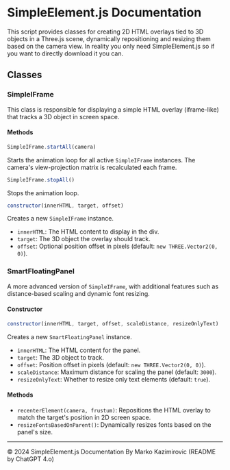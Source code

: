 
# SimpleElement.js Documentation

This script provides classes for creating 2D HTML overlays tied to 3D objects in a Three.js scene, dynamically repositioning and resizing them based on the camera view. In reality you only need SimpleElement.js so if you want to directly download it you can.

## Classes

### SimpleIFrame

This class is responsible for displaying a simple HTML overlay (iframe-like) that tracks a 3D object in screen space.

#### Methods

```javascript
SimpleIFrame.startAll(camera)
```
Starts the animation loop for all active `SimpleIFrame` instances. The camera's view-projection matrix is recalculated each frame.

```javascript
SimpleIFrame.stopAll()
```
Stops the animation loop.

```javascript
constructor(innerHTML, target, offset)
```
Creates a new `SimpleIFrame` instance.

- `innerHTML`: The HTML content to display in the div.
- `target`: The 3D object the overlay should track.
- `offset`: Optional position offset in pixels (default: `new THREE.Vector2(0, 0)`).

### SmartFloatingPanel

A more advanced version of `SimpleIFrame`, with additional features such as distance-based scaling and dynamic font resizing.

#### Constructor

```javascript
constructor(innerHTML, target, offset, scaleDistance, resizeOnlyText)
```
Creates a new `SmartFloatingPanel` instance.

- `innerHTML`: The HTML content for the panel.
- `target`: The 3D object to track.
- `offset`: Position offset in pixels (default: `new THREE.Vector2(0, 0)`).
- `scaleDistance`: Maximum distance for scaling the panel (default: `3000`).
- `resizeOnlyText`: Whether to resize only text elements (default: `true`).

#### Methods

- `recenterElement(camera, frustum)`: Repositions the HTML overlay to match the target's position in 2D screen space.
- `resizeFontsBasedOnParent()`: Dynamically resizes fonts based on the panel's size.

---

&copy; 2024 SimpleElement.js Documentation By Marko Kazimirovic (README by ChatGPT 4.o)

